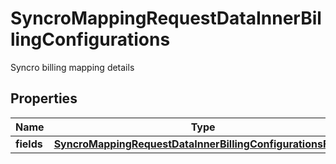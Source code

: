 

# SyncroMappingRequestDataInnerBillingConfigurations

Syncro billing mapping details

## Properties

| Name | Type | Description | Notes |
|------------ | ------------- | ------------- | -------------|
|**fields** | [**SyncroMappingRequestDataInnerBillingConfigurationsFields**](SyncroMappingRequestDataInnerBillingConfigurationsFields.md) |  |  [optional] |



